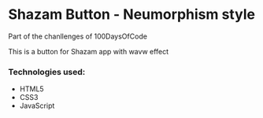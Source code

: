 <h1>Shazam Button - Neumorphism style</h1>
<p>Part of the chanllenges of 100DaysOfCode</p>
<p>This is a button for Shazam app with wavw effect</p>

<h3>Technologies used:</h3>
<ul>
<li>HTML5</li>
<li>CSS3</li>
<li>JavaScript</li>
</ul>

